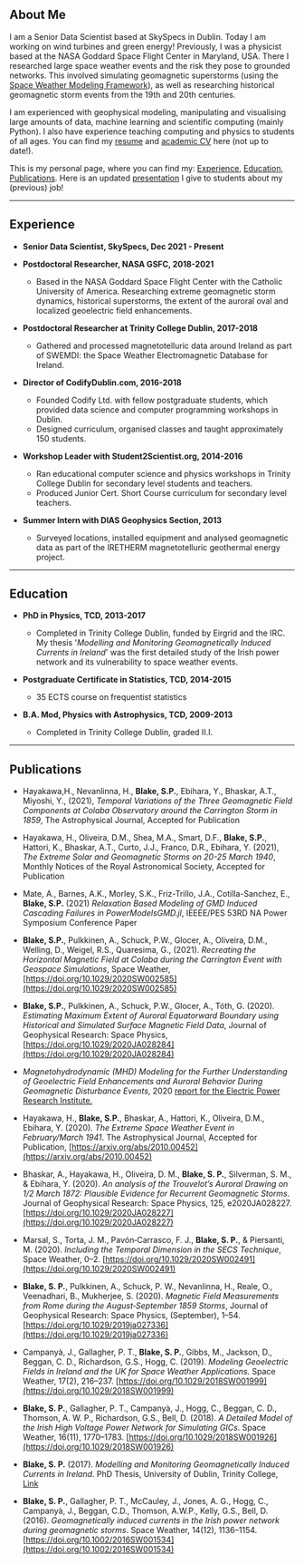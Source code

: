 ## About Me
I am a Senior Data Scientist based at SkySpecs in Dublin. Today I am working on wind turbines and green energy! Previously, I was a physicist based at the NASA Goddard Space Flight Center in Maryland, USA. There I researched large space weather events and the risk they pose to grounded networks. This involved simulating geomagnetic superstorms (using the [Space Weather Modeling Framework](https://agupubs.onlinelibrary.wiley.com/doi/full/10.1029/2005JA011126)), as well as researching historical geomagnetic storm events from the 19th and 20th centuries.  

I am experienced with geophysical modeling, manipulating and visualising large amounts of data, machine learning and scientific computing (mainly Python). I also have experience teaching computing and physics to students of all ages. You can find my [resume](https://terminusest.github.io/assets/Sean_Blake_resume.pdf) and [academic CV](https://TerminusEst.github.io/assets/SEAN_BLAKE_ACADEMIC_CV.pdf) here (not up to date!).

This is my personal page, where you can find my: [Experience](#experience), [Education](#education), [Publications](#publications). Here is an updated [presentation](https://docs.google.com/presentation/d/10lbZhxmjrpPgh9HlyFuT8ApaAkT0JRU7X3iwGNXs6M4/edit?usp=sharing) I give to students about my (previous) job!

<!--- [presentation](https://TerminusEst.github.io/assets/Pres_for_Primary_Students.pdf) I give to students about my (previous) job!--->

___
## Experience
+ **Senior Data Scientist, SkySpecs, Dec 2021 - Present**

+ **Postdoctoral Researcher, NASA GSFC, 2018-2021**

  - Based in the NASA Goddard Space Flight Center with the Catholic University of America. Researching extreme geomagnetic storm dynamics, historical superstorms, the extent of the auroral oval and localized geoelectric field enhancements.  

+ **Postdoctoral Researcher at Trinity College Dublin, 2017-2018**
   - Gathered and processed magnetotelluric data around Ireland as part of SWEMDI: the Space Weather Electromagnetic Database for Ireland.

+ **Director of CodifyDublin.com, 2016-2018** 
   - Founded Codify Ltd. with fellow postgraduate students, which provided data science and computer programming workshops in Dublin.
   - Designed curriculum, organised classes and taught approximately 150 students.

+ **Workshop Leader with Student2Scientist.org, 2014-2016**
   - Ran educational computer science and physics workshops in Trinity College Dublin for secondary level students and teachers.
   - Produced Junior Cert. Short Course curriculum for secondary level teachers.

+ **Summer Intern with DIAS Geophysics Section, 2013**
   - Surveyed locations, installed equipment and analysed geomagnetic data as part of the IRETHERM magnetotelluric geothermal energy project.

___
## Education

+ **PhD in Physics, TCD, 2013-2017**

  - Completed in Trinity College Dublin, funded by Eirgrid and the IRC. My thesis '*Modelling and Monitoring Geomagnetically Induced Currents in Ireland*' was the first detailed study of the Irish power network and its vulnerability to space weather events.

+ **Postgraduate Certificate in Statistics, TCD, 2014-2015**

  - 35 ECTS course on frequentist statistics

+ **B.A. Mod, Physics with Astrophysics, TCD, 2009-2013**

  - Completed in Trinity College Dublin, graded II.I. 

___
## Publications
+ Hayakawa,H., Nevanlinna, H., **Blake, S.P.**, Ebihara, Y., Bhaskar, A.T., Miyoshi, Y., (2021), *Temporal Variations of the Three Geomagnetic Field Components at Colaba Observatory around the Carrington Storm in 1859*, The Astrophysical Journal, Accepted for Publication

+ Hayakawa, H., Oliveira, D.M., Shea, M.A., Smart, D.F., **Blake, S.P.**, Hattori, K., Bhaskar, A.T., Curto, J.J., Franco, D.R., Ebihara, Y. (2021), *The Extreme Solar and Geomagnetic Storms on 20-25 March 1940*, Monthly Notices of the Royal Astronomical Society, Accepted for Publication

+ Mate, A., Barnes, A.K., Morley, S.K., Friz-Trillo, J.A., Cotilla-Sanchez, E., **Blake, S.P.** (2021) *Relaxation Based Modeling of GMD Induced Cascading Failures in PowerModelsGMD.jl*, IEEEE/PES 53RD NA Power Symposium Conference Paper

+ **Blake, S.P.**, Pulkkinen, A., Schuck, P.W., Glocer, A., Oliveira, D.M., Welling, D., Weigel, R.S., Quaresima, G., (2021). *Recreating the Horizontal Magnetic Field at Colaba during the Carrington Event with Geospace Simulations*, Space Weather, [https://doi.org/10.1029/2020SW002585](https://doi.org/10.1029/2020SW002585)

+ **Blake, S.P.**, Pulkkinen, A., Schuck, P.W., Glocer, A., Tóth, G. (2020). *Estimating Maximum Extent of Auroral Equatorward Boundary using Historical and Simulated Surface Magnetic Field Data*, Journal of Geophysical Research: Space Physics, [https://doi.org/10.1029/2020JA028284](https://doi.org/10.1029/2020JA028284) 

+ *Magnetohydrodynamic (MHD) Modeling for the Further Understanding of Geoelectric Field Enhancements and Auroral Behavior During Geomagnetic Disturbance Events*, 2020 [report for the Electric Power Research Institute.](https://www.epri.com/research/products/000000003002017952) 

+ Hayakawa, H., **Blake, S.P.**, Bhaskar, A., Hattori, K., Oliveira, D.M., Ebihara, Y. (2020). *The Extreme Space Weather Event in February/March 1941*. The Astrophysical Journal, Accepted for Publication, [https://arxiv.org/abs/2010.00452](https://arxiv.org/abs/2010.00452)

+ Bhaskar, A., Hayakawa, H., Oliveira, D. M., **Blake, S. P.**, Silverman, S. M., & Ebihara, Y. (2020). *An analysis of the Trouvelot’s Auroral Drawing on 1/2 March 1872: Plausible Evidence for Recurrent Geomagnetic Storms*. Journal of Geophysical Research: Space Physics, 125, e2020JA028227. [https://doi.org/10.1029/2020JA028227](https://doi.org/10.1029/2020JA028227)

+ Marsal, S., Torta, J. M., Pavón‐Carrasco, F. J., **Blake, S. P.**, & Piersanti, M. (2020). *Including the Temporal Dimension in the SECS Technique*, Space Weather, 0–2. [https://doi.org/10.1029/2020SW002491](https://doi.org/10.1029/2020SW002491)

+ **Blake, S. P.**, Pulkkinen, A., Schuck, P. W., Nevanlinna, H., Reale, O., Veenadhari, B., Mukherjee, S. (2020). *Magnetic Field Measurements from Rome during the August‐September 1859 Storms*, Journal of Geophysical Research: Space Physics, (September), 1–54. [https://doi.org/10.1029/2019ja027336](https://doi.org/10.1029/2019ja027336)

+ Campanyà, J., Gallagher, P. T., **Blake, S. P.**, Gibbs, M., Jackson, D., Beggan, C. D., Richardson, G.S., Hogg, C. (2019). *Modeling Geoelectric Fields in Ireland and the UK for Space Weather Applications*. Space Weather, 17(2), 216–237. [https://doi.org/10.1029/2018SW001999](https://doi.org/10.1029/2018SW001999)

+ **Blake, S. P.**, Gallagher, P. T., Campanyà, J., Hogg, C., Beggan, C. D., Thomson, A. W. P., Richardson, G.S., Bell, D. (2018). *A Detailed Model of the Irish High Voltage Power Network for Simulating GICs*. Space Weather, 16(11), 1770–1783. [https://doi.org/10.1029/2018SW001926](https://doi.org/10.1029/2018SW001926)

+ **Blake, S. P.** (2017). *Modelling and Monitoring Geomagnetically Induced Currents in Ireland*. PhD Thesis, University of Dublin, Trinity College, [Link](http://www.tara.tcd.ie/bitstream/handle/2262/82549/SBlake_thesis_final.pdf?sequence=1&isAllowed=y)

+ **Blake, S. P.**, Gallagher, P. T., McCauley, J., Jones, A. G., Hogg, C., Campanyà, J., Beggan, C.D., Thomson, A.W.P., Kelly, G.S., Bell, D. (2016). *Geomagnetically induced currents in the Irish power network during geomagnetic storms*. Space Weather, 14(12), 1136–1154. [https://doi.org/10.1002/2016SW001534](https://doi.org/10.1002/2016SW001534)
